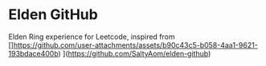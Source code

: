 # Elden GitHub
Elden Ring experience for Leetcode, inspired from []https://github.com/user-attachments/assets/b90c43c5-b058-4aa1-9621-193bdace400b)
](https://github.com/SaltyAom/elden-github)
